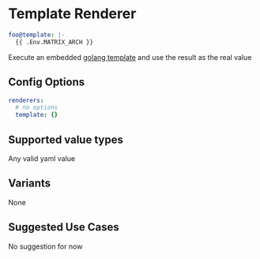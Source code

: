 # Template Renderer

```yaml
foo@template: |-
  {{ .Env.MATRIX_ARCH }}
```

Execute an embedded [golang template](https://golang.org/pkg/text/template/) and use the result as the real value

## Config Options

```yaml
renderers:
  # no options
  template: {}
```

## Supported value types

Any valid yaml value

## Variants

None

## Suggested Use Cases

No suggestion for now
